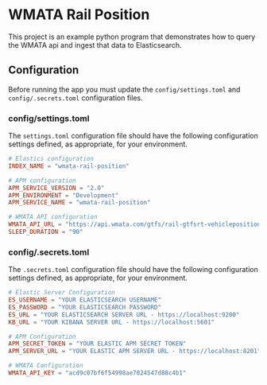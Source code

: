 # WMATA Rail Position

This project is an example python program that demonstrates how to query the WMATA api and ingest that data to Elasticsearch.

## Configuration

Before running the app you must update the `config/settings.toml` and `config/.secrets.toml` configuration files.

### config/settings.toml

The `settings.toml` configuration file should have the following configuration settings defined, as appropriate, for your
environment.

```toml
# Elastics configuration
INDEX_NAME = "wmata-rail-position"

# APM configuration
APM_SERVICE_VERSION = "2.0"
APM_ENVIRONMENT = "Development"
APM_SERVICE_NAME = "wmata-rail-position"

# WMATA API configuration
WMATA_API_URL = "https://api.wmata.com/gtfs/rail-gtfsrt-vehiclepositions.pb"
SLEEP_DURATION = "90"
```

### config/.secrets.toml

The `.secrets.toml` configuration file should have the following configuration settings defined, as appropriate, for your
environment.

```toml
# Elastic Server Configuration
ES_USERNAME = "YOUR ELASTICSEARCH USERNAME"
ES_PASSWORD = "YOUR ELASTICSEARCH PASSWORD"
ES_URL = "YOUR ELASTICSEARCH SERVER URL - https://localhost:9200"
KB_URL = "YOUR KIBANA SERVER URL - https://localhost:5601"

# APM Configuration
APM_SECRET_TOKEN = "YOUR ELASTIC APM SECRET TOKEN"
APM_SERVER_URL = "YOUR ELASTIC APM SERVER URL - https://localhost:8201"

# WMATA Configuration
WMATA_API_KEY = "acd9c07bf6f54998ae7024547d88c4b1"
```
